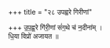 +++
title = "२८ उपह्वरे गिरीणां"

+++
उ॒प॒ह्व॒रे गि॑री॒णां सं॑ग॒थे च॑ न॒दीना॑म् ।  
धि॒या विप्रो॑ अजायत ॥